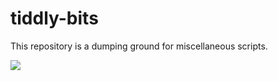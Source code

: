 # tiddly-bits

This repository is a dumping ground for miscellaneous scripts.

![](https://media.giphy.com/media/segu0wvqUjxgQ/giphy.gif "")
